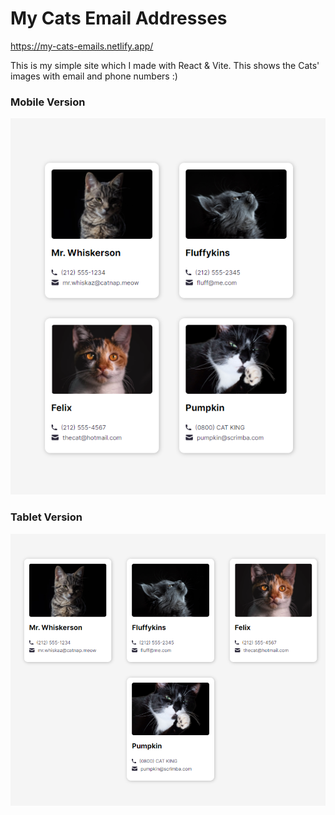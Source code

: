 # My Cats Email Addresses

https://my-cats-emails.netlify.app/

This is my simple site which I made with React & Vite. This shows the Cats' images with email and phone numbers :)

### Mobile Version

![Mobile Version Screenshot](./src/screenshots/Screenshot-1.png)

### Tablet Version

![Tablet Version Screenshot](./src/screenshots/Screenshot-2.png)
